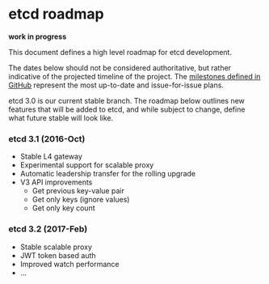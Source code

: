 #  etcd roadmap

**work in progress**

This document defines a high level roadmap for etcd development.

The dates below should not be considered authoritative, but rather indicative of the projected timeline of the project. The [milestones defined in GitHub](https://github.com/coreos/etcd/milestones) represent the most up-to-date and issue-for-issue plans.

etcd 3.0 is our current stable branch. The roadmap below outlines new features that will be added to etcd, and while subject to change, define what future stable will look like.

### etcd 3.1 (2016-Oct)
- Stable L4 gateway
- Experimental support for scalable proxy
- Automatic leadership transfer for the rolling upgrade
- V3 API improvements
  - Get previous key-value pair
  - Get only keys (ignore values)
  - Get only key count

### etcd 3.2 (2017-Feb)
- Stable scalable proxy
- JWT token based auth
- Improved watch performance
- ...